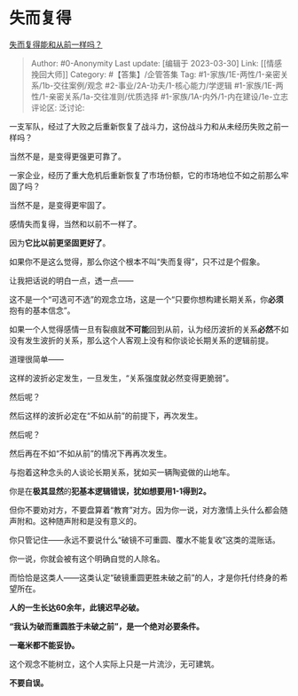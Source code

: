 # 失而复得
[失而复得能和从前一样吗？](https://www.zhihu.com/question/343284807/answer/2701143087)

> Author: #0-Anonymity
> Last update: [编辑于 2023-03-30]
> Link: [[情感挽回大师]]
> Category: #【答集】/企管答集
> Tag: #1-家族/1E-两性/1-亲密关系/1b-交往案例/观念 #2-事业/2A-功夫/1-核心能力/学逻辑 #1-家族/1E-两性/1-亲密关系/1a-交往准则/优质选择 #1-家族/1A-内外/1-内在建设/1e-立志
> 评论区:
> 泛讨论:

一支军队，经过了大败之后重新恢复了战斗力，这份战斗力和从未经历失败之前一样吗？

当然不是，是变得更强更可靠了。

一家企业，经历了重大危机后重新恢复了市场份额，它的市场地位不如之前那么牢固了吗？

当然不是，是变得更牢固了。

感情失而复得，当然和以前不一样了。

因为**它比以前更坚固更好了**。

如果你不是这么觉得，那么你这个根本不叫“失而复得”，只不过是个假象。

让我把话说的明白一点，透一点——

这不是一个“可选可不选”的观念立场，这是一个“只要你想构建长期关系，你**必须**抱有的基本信念”。

如果一个人觉得感情一旦有裂痕就**不可能**回到从前，认为经历波折的关系**必然**不如没有发生波折的关系，那么这个人客观上没有和你谈论长期关系的逻辑前提。

道理很简单——

这样的波折必定发生，一旦发生，“关系强度就必然变得更脆弱”。

然后呢？

然后这样的波折必定在“不如从前”的前提下，再次发生。

然后呢？

然后再在不如“不如从前”的情况下再再次发生。

与抱着这种念头的人谈论长期关系，犹如买一辆陶瓷做的山地车。

你是在**极其显然**的**犯基本逻辑错误，犹如想要用1-1得到2。**

但你不要劝对方，不要盘算着“教育”对方。因为你一说，对方激情上头什么都会随声附和。这种随声附和是没有意义的。

你只管记住——永远不要说什么“破镜不可重圆、覆水不能复收”这类的混账话。

你一说，你就会被有这个明确自觉的人除名。

而恰恰是这类人——这类认定“破镜重圆更胜未破之前”的人，才是你托付终身的希望所在。

**人的一生长达60余年，此镜迟早必破。**

**“我认为破而重圆胜于未破之前”，是一个绝对必要条件。**

**一毫米都不能妥协。**

这个观念不能树立，这个人实际上只是一片流沙，无可建筑。

**不要自误。**
